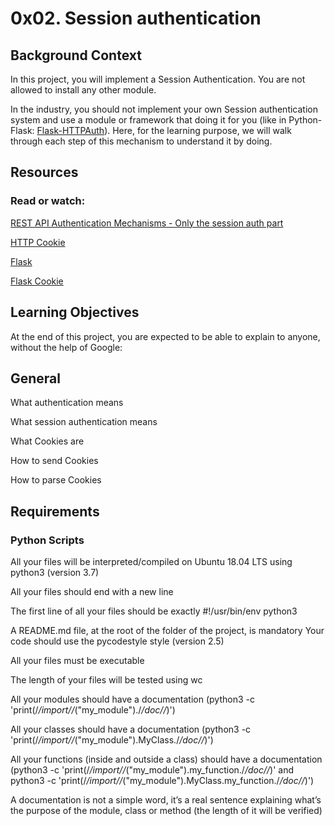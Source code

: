 # 0x02. Session authentication
## Background Context
In this project, you will implement a Session Authentication. You are not allowed to install any other module.

In the industry, you should not implement your own Session authentication system and use a module or framework that doing it for you (like in Python-Flask: [Flask-HTTPAuth](https://flask-httpauth.readthedocs.io/en/latest/)). Here, for the learning purpose, we will walk through each step of this mechanism to understand it by doing.

## Resources
### Read or watch:

[REST API Authentication Mechanisms - Only the session auth part](https://www.youtube.com/watch?v=501dpx2IjGY)

[HTTP Cookie](https://developer.mozilla.org/en-US/docs/Web/HTTP/Headers/Cookie)

[Flask](https://palletsprojects.com/p/flask/)

[Flask Cookie](https://flask.palletsprojects.com/en/1.1.x/quickstart/#cookies)
## Learning Objectives
At the end of this project, you are expected to be able to explain to anyone, without the help of Google:

## General
What authentication means

What session authentication means

What Cookies are

How to send Cookies

How to parse Cookies
## Requirements
### Python Scripts
All your files will be interpreted/compiled on Ubuntu 18.04 LTS using python3 (version 3.7)

All your files should end with a new line

The first line of all your files should be exactly #!/usr/bin/env python3

A README.md file, at the root of the folder of the project, is mandatory
Your code should use the pycodestyle style (version 2.5)

All your files must be executable

The length of your files will be tested using wc

All your modules should have a documentation (python3 -c 'print(/_/_import/_/_("my_module")./_/_doc/_/_)')

All your classes should have a documentation (python3 -c 'print(/_/_import/_/_("my_module").MyClass./_/_doc/_/_)')

All your functions (inside and outside a class) should have a documentation (python3 -c 'print(/_/_import/_/_("my_module").my_function./_/_doc/_/_)' and python3 -c 'print(/_/_import/_/_("my_module").MyClass.my_function./_/_doc/_/_)')

A documentation is not a simple word, it’s a real sentence explaining what’s the purpose of the module, class or method (the length of it will be verified)